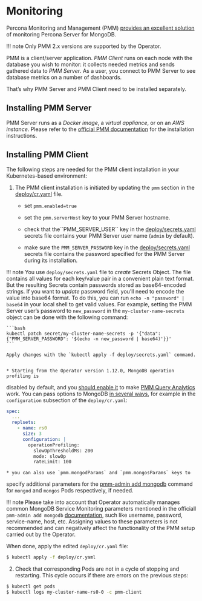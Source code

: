 # Monitoring

Percona Monitoring and Management (PMM) [provides an excellent
solution](https://www.percona.com/doc/percona-monitoring-and-management/2.x/index.html)
of monitoring Percona Server for MongoDB.

!!! note
    Only PMM 2.x versions are supported by the Operator.

PMM is a client/server application. *PMM Client* runs on each node with the
database you wish to monitor: it collects needed metrics and sends gathered data
to *PMM Server*. As a user, you connect to PMM Server to see database metrics on
a number of dashboards.

That’s why PMM Server and PMM Client need to be installed separately.

## Installing PMM Server

PMM Server runs as a *Docker image*, a *virtual appliance*, or on an *AWS instance*.
Please refer to the [official PMM documentation](https://www.percona.com/doc/percona-monitoring-and-management/2.x/setting-up/server/index.html)
for the installation instructions.

## Installing PMM Client

The following steps are needed for the PMM client installation in your
Kubernetes-based environment:


1. The PMM client installation is initiated by updating the `pmm`
section in the
[deploy/cr.yaml](https://github.com/percona/percona-server-mongodb-operator/blob/main/deploy/cr.yaml)
file.


    * set `pmm.enabled=true`


    * set the `pmm.serverHost` key to your PMM Server hostname.


    * check that  the\`\`PMM_SERVER_USER\`\` key in the
[deploy/secrets.yaml](https://github.com/percona/percona-server-mongodb-operator/blob/main/deploy/secrets.yaml)
secrets file contains your PMM Server user name (`admin` by default).


    * make sure the `PMM_SERVER_PASSWORD` key in the
[deploy/secrets.yaml](https://github.com/percona/percona-server-mongodb-operator/blob/main/deploy/secrets.yaml)
secrets file contains the password specified for the PMM Server during its
installation.

!!! note
    You use `deploy/secrets.yaml` file to *create* Secrets Object.
    The file contains all values for each key/value pair in a convenient
    plain text format. But the resulting Secrets contain passwords stored
    as base64-encoded strings. If you want to *update* password field,
    you’ll need to encode the value into base64 format. To do this, you can
    run `echo -n "password" | base64` in your local shell to get valid
    values. For example, setting the PMM Server user’s password to
    `new_password` in the `my-cluster-name-secrets` object can be done
    with the following command:

    ```bash
    kubectl patch secret/my-cluster-name-secrets -p '{"data":{"PMM_SERVER_PASSWORD": '$(echo -n new_password | base64)'}}'
    ```

    Apply changes with the `kubectl apply -f deploy/secrets.yaml` command.


    * Starting from the Operator version 1.12.0, MongoDB operation profiling is
disabled by default, and you [should enable it](https://docs.percona.com/percona-monitoring-and-management/setting-up/client/mongodb.html#set-profiling-in-the-configuration-file) to make [PMM Query Analytics](https://docs.percona.com/percona-monitoring-and-management/using/query-analytics.html)
work. You can pass options to MongoDB [in several ways](options.md#operator-configmaps),
for example in the `configuration` subsection of the `deploy/cr.yaml`:

```yaml
spec:
  ...
  replsets:
    - name: rs0
      size: 3
      configuration: |
        operationProfiling:
          slowOpThresholdMs: 200
          mode: slowOp
          rateLimit: 100
```


    * you can also use `pmm.mongodParams` and `pmm.mongosParams` keys to
specify additional parameters for the [pmm-admin add mongodb](https://www.percona.com/doc/percona-monitoring-and-management/2.x/setting-up/client/mongodb.html#adding-mongodb-service-monitoring) command for `mongod` and
`mongos` Pods respectively, if needed.

!!! note
    Please take into account that Operator automatically manages
    common MongoDB Service Monitoring parameters mentioned in the officiall `pmm-admin add mongodb` [documentation](https://www.percona.com/doc/percona-monitoring-and-management/2.x/setting-up/client/mongodb.html#adding-mongodb-service-monitoring),
    such like username, password, service-name, host, etc. Assigning values
    to these parameters is not recommended and can negatively affect the
    functionality of the PMM setup carried out by the Operator.

When done, apply the edited `deploy/cr.yaml` file:

```bash
$ kubectl apply -f deploy/cr.yaml
```


2. Check that corresponding Pods are
not in a cycle of stopping and restarting. This cycle occurs if there are errors on the previous steps:

```bash
$ kubectl get pods
$ kubectl logs my-cluster-name-rs0-0 -c pmm-client
```
